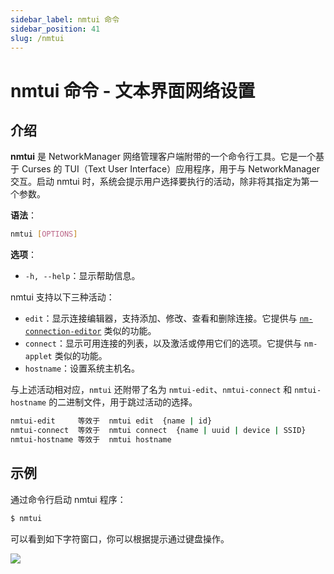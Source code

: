 ```yaml
---
sidebar_label: nmtui 命令
sidebar_position: 41
slug: /nmtui
---
```


# nmtui 命令 - 文本界面网络设置



## 介绍

**nmtui** 是 NetworkManager 网络管理客户端附带的一个命令行工具。它是一个基于 Curses 的 TUI（Text User Interface）应用程序，用于与 NetworkManager 交互。启动 nmtui 时，系统会提示用户选择要执行的活动，除非将其指定为第一个参数。

**语法**：

```bash
nmtui [OPTIONS]
```

**选项**：

- `-h, --help`：显示帮助信息。

nmtui 支持以下三种活动：

- `edit`：显示连接编辑器，支持添加、修改、查看和删除连接。它提供与 [`nm-connection-editor`](/linux-command/nm-connection-editor) 类似的功能。
- `connect`：显示可用连接的列表，以及激活或停用它们的选项。它提供与 `nm-applet` 类似的功能。
- `hostname`：设置系统主机名。

与上述活动相对应，`nmtui` 还附带了名为 `nmtui-edit`、`nmtui-connect` 和 `nmtui-hostname` 的二进制文件，用于跳过活动的选择。

```bash
nmtui-edit     等效于  nmtui edit  {name | id}
nmtui-connect  等效于  nmtui connect  {name | uuid | device | SSID}
nmtui-hostname 等效于  nmtui hostname
```



## 示例

通过命令行启动 nmtui 程序：

```bash
$ nmtui
```

可以看到如下字符窗口，你可以根据提示通过键盘操作。

![](https://static.getiot.tech/nmtui-screenshot.png#center)

